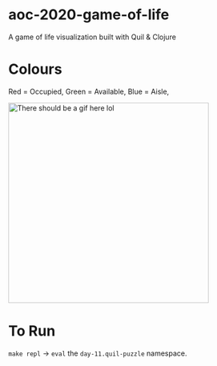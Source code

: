 # aoc-2020-game-of-life
A game of life visualization built with Quil &amp; Clojure

# Colours
Red = Occupied,
Green = Available,
Blue = Aisle,

<img src="https://github.com/gregsugiyama/aoc-2020-game-of-life/raw/main/aoc_11-12-2020_1.gif" alt="There should be a gif here lol" width="400" height="400">


# To Run
`make repl` -> `eval` the `day-11.quil-puzzle` namespace.
